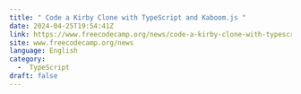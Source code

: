 ```yaml
---
title: " Code a Kirby Clone with TypeScript and Kaboom.js "
date: 2024-04-25T19:54:41Z
link: https://www.freecodecamp.org/news/code-a-kirby-clone-with-typescript-and-kaboomjs/?utm_medium=RSS&utm_source=news.12bit.vn
site: www.freecodecamp.org/news
language: English
category:
  -  TypeScript 
draft: false
---
```

